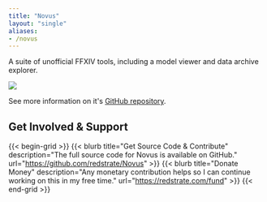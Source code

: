 ```yaml
---
title: "Novus"
layout: "single"
aliases:
- /novus
---
```


A suite of unofficial FFXIV tools, including a model viewer and data archive explorer.

![](/novus.png)

See more information on it's [GitHub repository](https://github.com/redstrate/Novus).

## Get Involved & Support

{{< begin-grid >}}
{{< blurb title="Get Source Code & Contribute" description="The full source code for Novus is available on GitHub." url="https://github.com/redstrate/Novus" >}}
{{< blurb title="Donate Money" description="Any monetary contribution helps so I can continue working on this in my free time." url="https://redstrate.com/fund" >}}
{{< end-grid >}}
